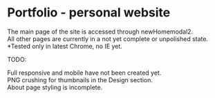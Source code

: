 Portfolio - personal website
=========

The main page of the site is accessed through newHomemodal2.  
All other pages are currently in a not yet complete or unpolished state.  
*Tested only in latest Chrome, no IE yet.

TODO:  

Full responsive and mobile have not been created yet.  
PNG crushing for thumbnails in the Design section.  
About page styling is incomplete.